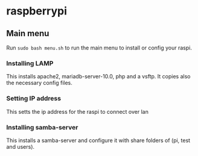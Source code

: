# raspberrypi

## Main menu
Run `sudo bash menu.sh` to run the main menu to install or config your raspi.

### Installing LAMP
This installs apache2, mariadb-server-10.0, php and a vsftp. It copies also the necessary config files.

### Setting IP address
This setts the ip address for the raspi to connect over lan

### Installing samba-server
This installs a samba-server and configure it with share folders of (pi, test and users).